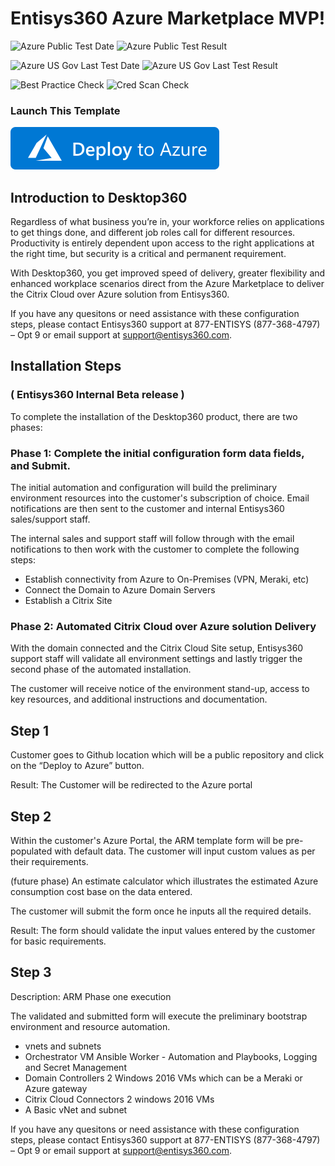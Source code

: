 # Entisys360 Azure Marketplace MVP!

![Azure Public Test Date](https://azurequickstartsservice.blob.core.windows.net/badges/100-marketplace-sample/PublicLastTestDate.svg)
![Azure Public Test Result](https://azurequickstartsservice.blob.core.windows.net/badges/100-marketplace-sample/PublicDeployment.svg)

![Azure US Gov Last Test Date](https://azurequickstartsservice.blob.core.windows.net/badges/100-marketplace-sample/FairfaxLastTestDate.svg)
![Azure US Gov Last Test Result](https://azurequickstartsservice.blob.core.windows.net/badges/100-marketplace-sample/FairfaxDeployment.svg)

![Best Practice Check](https://azurequickstartsservice.blob.core.windows.net/badges/100-marketplace-sample/BestPracticeResult.svg)
![Cred Scan Check](https://azurequickstartsservice.blob.core.windows.net/badges/100-marketplace-sample/CredScanResult.svg)

### Launch This Template

<a href='https://portal.azure.com/#blade/Microsoft_Azure_Compute/CreateMultiVmWizardBlade/internal_bladeCallId/anything/internal_bladeCallerParams/{"initialData":{},"providerConfig":{"createUiDefinition":"https%3A%2F%2Fraw.githubusercontent.com%2Fentisys360%2FEntisys360-CitrixWVD%2Ftimui201002%2FcreateUIDefination.json"}}' target="_blank">
    <img src="https://raw.githubusercontent.com/Azure/azure-quickstart-templates/master/1-CONTRIBUTION-GUIDE/images/deploytoazure.svg?sanitize=true"/>
</a>


## Introduction to Desktop360

Regardless of what business you’re in, your workforce relies on applications to get things done, and different job roles call for different resources. Productivity is entirely dependent upon access to the right applications at the right time, but security is a critical and permanent requirement.

With Desktop360, you get improved speed of delivery, greater flexibility and enhanced workplace scenarios direct from the Azure Marketplace to deliver the Citrix Cloud over Azure solution from Entisys360.

If you have any quesitons or need assistance with these configuration steps, please contact Entisys360 support at 877-ENTISYS (877-368-4797) – Opt 9 or email support at support@entisys360.com.



## Installation Steps
### ( Entisys360 Internal Beta release )

To complete the installation of the Desktop360 product, there are two phases:

### Phase 1: Complete the initial configuration form data fields, and Submit.

The initial automation and configuration will build the preliminary environment resources into the customer's subscription of choice. Email notifications are then sent to the customer and internal Entisys360 sales/support staff.

The internal sales and support staff will follow through with the email notifications to then work with the customer to complete the following steps:
- Establish connectivity from Azure to On-Premises (VPN, Meraki, etc)
- Connect the Domain to Azure Domain Servers
- Establish a Citrix Site


### Phase 2: Automated Citrix Cloud over Azure solution Delivery

With the domain connected and the Citrix Cloud Site setup, Entisys360 support staff will validate all environment settings and lastly trigger the second phase of the automated installation.

The customer will receive notice of the environment stand-up, access to key resources, and additional instructions and documentation.


## Step 1

Customer goes to Github location <link to be provided> which will be a public repository and click on the “Deploy to Azure” button.

Result: The Customer will be redirected to the Azure portal



## Step 2

Within the customer's Azure Portal, the ARM template form will be pre-populated with default data.
The customer will input custom values as per their requirements.

(future phase)
An estimate calculator which illustrates the estimated Azure consumption cost base on the data entered.

The customer will submit the form once he inputs all the required details.

Result: The form should validate the input values entered by the customer for basic requirements.



## Step 3

Description: ARM Phase one execution

The validated and submitted form will execute the preliminary bootstrap environment and resource automation.
- vnets and subnets
- Orchestrator VM
	Ansible Worker - Automation and Playbooks, Logging and Secret Management
- Domain Controllers
	2 Windows 2016 VMs which can be a Meraki or Azure gateway
- Citrix Cloud Connectors
	2 windows 2016 VMs
- A Basic vNet and subnet


If you have any quesitons or need assistance with these configuration steps, please contact Entisys360 support at 877-ENTISYS (877-368-4797) – Opt 9 or email support at support@entisys360.com.
